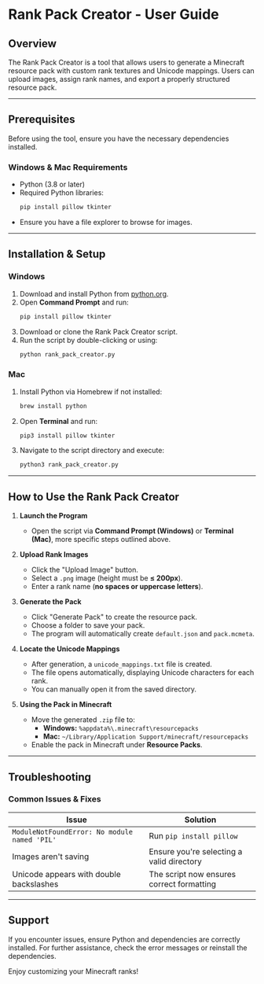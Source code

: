 # Rank Pack Creator - User Guide

## Overview
The Rank Pack Creator is a tool that allows users to generate a Minecraft resource pack with custom rank textures and Unicode mappings. Users can upload images, assign rank names, and export a properly structured resource pack.

---

## Prerequisites
Before using the tool, ensure you have the necessary dependencies installed.

### **Windows & Mac Requirements**
- Python (3.8 or later)
- Required Python libraries:
  ```sh
  pip install pillow tkinter
  ```
- Ensure you have a file explorer to browse for images.

---

## Installation & Setup
### **Windows**
1. Download and install Python from [python.org](https://www.python.org/downloads/).
2. Open **Command Prompt** and run:
   ```sh
   pip install pillow tkinter
   ```
3. Download or clone the Rank Pack Creator script.
4. Run the script by double-clicking or using:
   ```sh
   python rank_pack_creator.py
   ```

### **Mac**
1. Install Python via Homebrew if not installed:
   ```sh
   brew install python
   ```
2. Open **Terminal** and run:
   ```sh
   pip3 install pillow tkinter
   ```
3. Navigate to the script directory and execute:
   ```sh
   python3 rank_pack_creator.py
   ```

---

## How to Use the Rank Pack Creator
1. **Launch the Program**
   - Open the script via **Command Prompt (Windows)** or **Terminal (Mac)**, more specific steps outlined above.

2. **Upload Rank Images**
   - Click the "Upload Image" button.
   - Select a `.png` image (height must be **≤ 200px**).
   - Enter a rank name (**no spaces or uppercase letters**).

3. **Generate the Pack**
   - Click "Generate Pack" to create the resource pack.
   - Choose a folder to save your pack.
   - The program will automatically create `default.json` and `pack.mcmeta`.

4. **Locate the Unicode Mappings**
   - After generation, a `unicode_mappings.txt` file is created.
   - The file opens automatically, displaying Unicode characters for each rank.
   - You can manually open it from the saved directory.

5. **Using the Pack in Minecraft**
   - Move the generated `.zip` file to:
     - **Windows:** `%appdata%\.minecraft\resourcepacks`
     - **Mac:** `~/Library/Application Support/minecraft/resourcepacks`
   - Enable the pack in Minecraft under **Resource Packs**.

---

## Troubleshooting
### **Common Issues & Fixes**
| Issue | Solution |
|--------|----------|
| `ModuleNotFoundError: No module named 'PIL'` | Run `pip install pillow` |
| Images aren't saving | Ensure you're selecting a valid directory |
| Unicode appears with double backslashes | The script now ensures correct formatting |

---

## Support
If you encounter issues, ensure Python and dependencies are correctly installed. For further assistance, check the error messages or reinstall the dependencies.

Enjoy customizing your Minecraft ranks!

